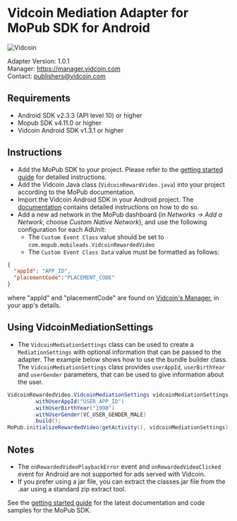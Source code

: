 # Vidcoin Mediation Adapter for MoPub SDK for Android
![Vidcoin](https://d3rud9259azp35.cloudfront.net/documentation/Vidcoin-Logo.png)

Adapter Version: 1.0.1    
Manager: https://manager.vidcoin.com    
Contact: publishers@vidcoin.com    

## Requirements
- Android SDK v2.3.3 (API level 10) or higher
- Mopub SDK v4.11.0 or higher
- Vidcoin Android SDK v1.3.1 or higher

## Instructions
- Add the MoPub SDK to your project. Please refer to the  [getting started guide](https://www.mopub.com/resources/docs/android-sdk-integration/android-getting-started/) for detailed instructions.
- Add the Vidcoin Java class (`VidcoinRewardVideo.java`) into your project according to the MoPub documentation.
- Import the Vidcoin Android SDK in your Android project. The  [documentation](https://github.com/VidCoin/VidCoin-Android-SDK/blob/master/Documentation.md) contains detailed instructions on how to do so.
- Add a new ad network in the MoPub dashboard (in  _Networks -> Add a Network_, choose _Custom Native Network_), and use the following configuration for each AdUnit:
    - The `Custom Event Class` value should be set to `com.mopub.mobileads.VidcoinRewardedVideo`
    - The `Custom Event Class Data` value must be formatted as follows:
```json
{
  "appId": "APP_ID",
  "placementCode":"PLACEMENT_CODE"
}
```
where "appId" and "placementCode" are found on  [Vidcoin's Manager](https://manager.vidcoin.com), in your app's details.

## Using VidcoinMediationSettings
- The `VidcoinMediationSettings` class can be used to create a `MediationSettings` with optional information that can be passed to the adapter. The example below shows how to use the bundle builder class. The `VidcoinMediationSettings` class provides `userAppId`, `userBirthYear` and `userGender` parameters, that can be used to give information about the user.
```java
VidcoinRewardedVideo.VidcoinMediationSettings vidcoinMediationSettings = new VidcoinRewardedVideo.VidcoinMediationSettings.Builder()
        .withUserAppId("USER_APP_ID")
        .withUserBirthYear("1990")
        .withUserGender(VC_USER_GENDER_MALE)
        .build();
MoPub.initializeRewardedVideo(getActivity(), vidcoinMediationSettings);
```

## Notes
- The `onRewardedVideoPlaybackError` event and `onRewardedVideoClicked` event for Android are not supported for ads served with Vidcoin.
- If you prefer using a jar file, you can extract the classes.jar file from the .aar using a standard zip extract tool.

See the  [getting started guide](https://www.mopub.com/resources/docs/android-sdk-integration/android-getting-started/) for the latest documentation and code samples for the MoPub SDK.

